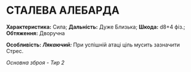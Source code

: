﻿# СТАЛЕВА АЛЕБАРДА

**Характеристика:** Сила; **Дальність:** Дуже Близька; **Шкода:** d8+4 фіз.; **Обтяження:** Дворучна

**Особливість:** ***Лякаючий:*** При успішній атаці ціль мусить зазначити Стрес.

*Основна зброя - Тир 2*